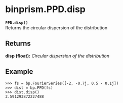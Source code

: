 # binprism.PPD.disp
**`PPD.disp()`** <br />
Returns the circular dispersion of the distribution

## Returns
**disp (float):** *Circular dispersion of the distribution*

## Example
```
>>> fs = bp.FourierSeries([-2, -0.7j, 0.5 - 0.1j])
>>> dist = bp.PPD(fs)
>>> dist.disp()
2.591293872227488
```
